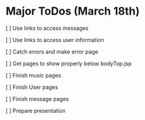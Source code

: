 # Major ToDos (March 18th)

[ ] Use links to access messages

[ ] Use links to access user information

[ ] Catch errors and make error page

[ ] Get pages to show properly below bodyTop.jsp

[ ] Finish music pages

[ ] Finish User pages

[ ] Finish message pages

[ ] Prepare presentation